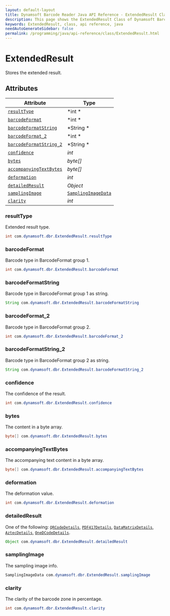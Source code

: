```yaml
---
layout: default-layout
title: Dynamsoft Barcode Reader Java API Reference - ExtendedResult Class
description: This page shows the ExtendedResult Class of Dynamsoft Barcode Reader for Java SDK API Reference.
keywords: ExtendedResult, class, api reference, java
needAutoGenerateSidebar: false
permalink: /programming/java/api-reference/class/ExtendedResult.html
---
```



# ExtendedResult
Stores the extended result. 


## Attributes
  
| Attribute | Type |
|---------- | ---- |
| [`resultType`](#resulttype) | *int * |
| [`barcodeFormat`](#barcodeformat) | *int * |
| [`barcodeFormatString`](#barcodeformatstring) | *String * |
| [`barcodeFormat_2`](#barcodeformat_2) | *int * |
| [`barcodeFormatString_2`](#barcodeformatstring_2) | *String * | 
| [`confidence`](#confidence) | *int* | 
| [`bytes`](#bytes) | *byte\[\]* | 
| [`accompanyingTextBytes`](#accompanyingtextbytes) | *byte\[\]* | 
| [`deformation`](#deformation) | *int* | 
| [`detailedResult`](#detailedresult) | *Object* |
| [`samplingImage`](#samplingimage) | [`SamplingImageData`](SamplingImageData.md) |
| [`clarity`](#clarity) | *int* | 

### resultType
Extended result type. 
```java
int com.dynamsoft.dbr.ExtendedResult.resultType
```

### barcodeFormat
Barcode type in BarcodeFormat group 1. 
```java
int com.dynamsoft.dbr.ExtendedResult.barcodeFormat
```

### barcodeFormatString
Barcode type in BarcodeFormat group 1 as string.
```java
String com.dynamsoft.dbr.ExtendedResult.barcodeFormatString
```

### barcodeFormat_2
Barcode type in BarcodeFormat group 2.
```java
int com.dynamsoft.dbr.ExtendedResult.barcodeFormat_2
```
 
### barcodeFormatString_2
Barcode type in BarcodeFormat group 2 as string.
```java
String com.dynamsoft.dbr.ExtendedResult.barcodeFormatString_2
```

### confidence
The confidence of the result.
```java
int com.dynamsoft.dbr.ExtendedResult.confidence
```

### bytes
The content in a byte array.
```java
byte[] com.dynamsoft.dbr.ExtendedResult.bytes
```

### accompanyingTextBytes
The accompanying text content in a byte array.
```java
byte[] com.dynamsoft.dbr.ExtendedResult.accompanyingTextBytes
```

### deformation
The deformation value.
```java
int com.dynamsoft.dbr.ExtendedResult.deformation
```

### detailedResult
One of the following: [`QRCodeDetails`](QRCodeDetails.md), [`PDF417Details`](PDF417Details.md), [`DataMatrixDetails`](DataMatrixDetails.md), [`AztecDetails`](AztecDetails.md), [`OneDCodeDetails`](OneDCodeDetails.md).
```java
Object com.dynamsoft.dbr.ExtendedResult.detailedResult
```

### samplingImage
The sampling image info.
```java
SamplingImageData com.dynamsoft.dbr.ExtendedResult.samplingImage
```
 
### clarity
The clarity of the barcode zone in percentage.
```java
int com.dynamsoft.dbr.ExtendedResult.clarity
```
